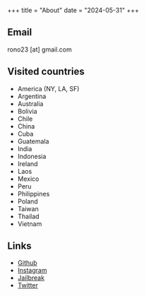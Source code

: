 +++
title = "About"
date = "2024-05-31"
+++

## Email

rono23 [at] gmail.com

## Visited countries

- America (NY, LA, SF)
- Argentina
- Australia
- Bolivia
- Chile
- China
- Cuba
- Guatemala
- India
- Indonesia
- Ireland
- Laos
- Mexico
- Peru
- Philippines
- Poland
- Taiwan
- Thailad
- Vietnam

## Links

- [Github](https://github.com/rono23)
- [Instagram](https://instagram.com/rono23)
- [Jailbreak](https://sites.google.com/site/rono23/)
- [Twitter](https://twitter.com/rono23)

